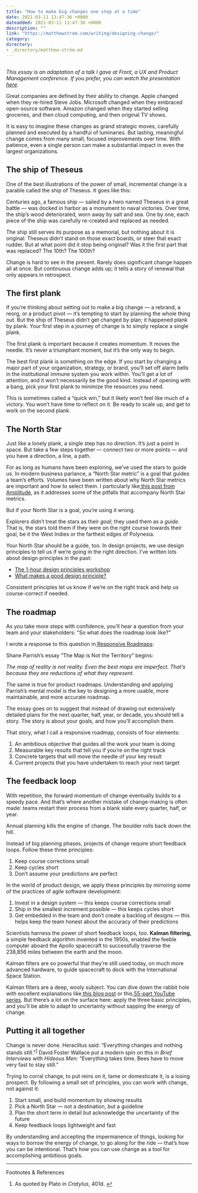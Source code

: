 ```yaml
---
title: "How to make big changes one step at a time"
date: 2021-03-11 13:47:36 +0000
dateadded: 2021-03-11 13:47:36 +0000
description: ""
link: "https://matthewstrom.com/writing/designing-change/"
category:
directory:
- _directory/matthew-ström.md
---
```

<figure data-type="image"><img src="https://matthewstrom.com/images/change_1.png" alt=""></figure>
<p><em>This essay is an adaptation of a talk I gave at Front, a UX and Product Management conference. If you prefer, you can watch the presentation<a href="https://noti.st/mattstrom/BESHjt/designing-change" target="_blank" rel="noopener"> here</a></em>.</p>
<p>Great companies are defined by their ability to change. Apple changed when they re-hired Steve Jobs. Microsoft changed when they embraced open-source software. Amazon changed when they started selling groceries, and then cloud computing, and then original TV shows.</p>
<p>It is easy to imagine these changes as grand strategic moves, carefully planned and executed by a handful of luminaries. But lasting, meaningful change comes from many small, focused improvements over time. With patience, even a single person can make a substantial impact in even the largest organizations.</p>
<h2 id="the-ship-of-theseus">The ship of Theseus</h2>
<p>One of the best illustrations of the power of small, incremental change is a parable called the ship of Theseus. It goes like this:</p>
<p>Centuries ago, a famous ship — sailed by a hero named Theseus in a great battle — was docked in harbor as a monument to naval victories. Over time, the ship’s wood deteriorated, worn away by salt and sea. One by one, each piece of the ship was carefully re-created and replaced as needed.</p>
<p>The ship still serves its purpose as a memorial, but nothing about it is original: Theseus didn’t stand on those exact boards, or steer that exact rudder. But at what point did it stop being original? Was it the first part that was replaced? The 10th? The 100th?</p>
<p>Change is hard to see in the present. Rarely does significant change happen all at once. But continuous change adds up; it tells a story of renewal that only appears in retrospect.</p>
<h2 id="the-first-plank">The first plank</h2>
<p>If you’re thinking about setting out to make a big change — a rebrand, a reorg, or a product pivot — it’s tempting to start by planning the whole thing out. But the ship of Theseus didn’t get changed by plan; it happened plank by plank. Your first step in a journey of change is to simply replace a single plank.</p>
<p>The first plank is important because it creates momentum. It moves the needle. It’s never a triumphant moment, but it’s the only way to begin.</p>
<p>The best first plank is something on the edge. If you start by changing a major part of your organization, strategy, or brand, you’ll set off alarm bells in the institutional immune system you work within. You’ll get a lot of attention, and it won’t necessarily be the good kind. Instead of opening with a bang, pick your first plank to minimize the resources you need.</p>
<p>This is sometimes called a “quick win,” but it likely won’t feel like much of a victory. You won’t have time to reflect on it. Be ready to scale up, and get to work on the second plank.</p>
<h2 id="the-north-star">The North Star</h2>
<p>Just like a lonely plank, a single step has no direction. It’s just a point in space. But take a few steps together — connect two or more points — and you have a direction, a line, a path.</p>
<p>For as long as humans have been exploring, we’ve used the stars to guide us. In modern business parlance, a “North Star metric” is a goal that guides a team’s efforts. Volumes have been written about why North Star metrics are important and how to select them. I particularly like<a href="https://amplitude.com/blog/2018/03/21/product-north-star-metric" target="_blank" rel="noopener"> this post from Amplitude</a>, as it addresses some of the pitfalls that accompany North Star metrics.</p>
<p>But if your North Star is a goal, you’re using it wrong.</p>
<p>Explorers didn’t treat the stars as their <em>goal</em>; they used them as a <em>guide.</em> That is, the stars told them if they were on the right course towards their goal, be it the West Indies or the farthest edges of Polynesia.</p>
<p>Your North Star should be a guide, too. In design projects, we use design principles to tell us if we’re going in the right direction. I’ve written lots about design principles in the past:</p>
<ul>
<li><a href="https://matthewstrom.com/writing/design-principles-workshop/" target="_blank" rel="noopener">The 1-hour design principles workshop</a></li>
<li><a href="https://matthewstrom.com/writing/principles.html" target="_blank" rel="noopener">What makes a good design principle?</a></li>
</ul>
<p>Consistent principles let us know if we’re on the right track and help us course-correct if needed.</p>
<h2 id="the-roadmap">The roadmap</h2>
<p>As you take more steps with confidence, you’ll hear a question from your team and your stakeholders: “So what does the roadmap look like?”</p>
<p>I wrote a response to this question in<a href="https://matthewstrom.com/writing/responsive-roadmaps/" target="_blank" rel="noopener"> Responsive Roadmaps</a>:</p>
<div class="c--bg-gray-1 l--pad-s">
<p>Shane Parrish’s essay “The Map is Not the Territory” begins:</p>
<p><em>The map of reality is not reality. Even the best maps are imperfect. That’s because they are reductions of what they represent.</em></p>
<p>The same is true for product roadmaps. Understanding and applying Parrish’s mental model is the key to designing a more usable, more maintainable, and more accurate roadmap.</p>
</div>
<p>The essay goes on to suggest that instead of drawing out extensively detailed plans for the next quarter, half, year, or decade, you should tell a story. The story is about your goals, and how you’ll accomplish them.</p>
<p>That story, what I call a responsive roadmap, consists of four elements:</p>
<ol>
<li>An ambitious objective that guides all the work your team is doing</li>
<li>Measurable key results that tell you if you’re on the right track</li>
<li>Concrete targets that will move the needle of your key result</li>
<li>Current projects that you have undertaken to reach your next target</li>
</ol>
<h2 id="the-feedback-loop">The feedback loop</h2>
<p>With repetition, the forward momentum of change eventually builds to a speedy pace. And that’s where another mistake of change-making is often made: teams restart their process from a blank slate every quarter, half, or year.</p>
<p>Annual planning kills the engine of change. The boulder rolls back down the hill.</p>
<p>Instead of big planning phases, projects of change require short feedback loops. Follow these three principles:</p>
<ol>
<li>Keep course corrections small</li>
<li>Keep cycles short</li>
<li>Don’t assume your predictions are perfect</li>
</ol>
<p>In the world of product design, we apply these principles by mirroring some of the practices of agile software development:</p>
<ol>
<li>Invest in a design system — this keeps course corrections small</li>
<li>Ship in the smallest increment possible — this keeps cycles short</li>
<li>Get embedded in the team and don’t create a backlog of designs — this helps keep the team honest about the accuracy of their predictions</li>
</ol>
<p>Scientists harness the power of short feedback loops, too. <strong>Kalman filtering,</strong> a simple feedback algorithm invented in the 1950s, enabled the feeble computer aboard the Apollo spacecraft to successfully traverse the 238,856 miles between the earth and the moon.</p>
<p>Kalman filters are so powerful that they’re still used today, on much more advanced hardware, to guide spacecraft to dock with the International Space Station.</p>
<p>Kalman filters are a deep, wooly subject. You can dive down the rabbit hole with excellent explanations like<a href="https://www.bzarg.com/p/how-a-kalman-filter-works-in-pictures/" target="_blank" rel="noopener"> this blog post</a> or this<a href="https://www.youtube.com/watch?v=CaCcOwJPytQ" target="_blank" rel="noopener"> 55-part YouTube series</a>. But there’s a lot on the surface here: apply the three basic principles, and you’ll be able to adapt to uncertainty without sapping the energy of change.</p>
<h2 id="putting-it-all-together">Putting it all together</h2>
<p>Change is never done. Heraclitus said: “Everything changes and nothing stands still.”<sup class="footnote-ref"><a href="#fn1" id="fnref1">1</a></sup> David Foster Wallace put a modern spin on this in <em>Brief Interviews with Hideous Men:</em> “Everything takes time. Bees have to move very fast to stay still.”</p>
<p>Trying to corral change, to put reins on it, tame or domesticate it, is a losing prospect. By following a small set of principles, you can work with change, not against it:</p>
<ol>
<li>Start small, and build momentum by showing results</li>
<li>Pick a North Star — not a destination, but a guideline</li>
<li>Plan the short term in detail but acknowledge the uncertainty of the future</li>
<li>Keep feedback loops lightweight and fast</li>
</ol>
<p>By understanding and accepting the impermanence of things, looking for ways to borrow the energy of change, to go along for the ride — that’s how you can be intentional. That’s how you can use change as a tool for accomplishing ambitious goals.</p>
<hr>
<section class="footnotes l--space-compact">
<div class="t--weight-bold l--pad-btm-s">Footnotes & References</div>
<ol class="footnotes-list">
<li id="fn1" class="footnote-item"><p>As quoted by Plato in <em>Cratylus</em>, 401d. <a href="#fnref1" class="footnote-backref">↩︎</a></p>
</li>
</ol>
</section>
